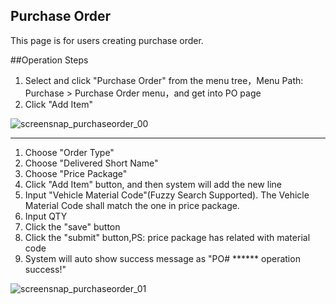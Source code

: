 ## Purchase Order

This page is for users creating purchase order.

##Operation Steps

1. Select and click "Purchase Order" from the menu tree，Menu Path: Purchase > Purchase Order menu，and get into PO page
2. Click "Add Item"

![screensnap_purchaseorder_00](https://github.com/grantpanda/gitbook_ArbeitBuch/raw/master/.gitbook/assets/screensnap_purchaseorder_00.jpg)

---

1. Choose "Order Type"
2. Choose "Delivered Short Name"
3. Choose "Price Package"
4. Click "Add Item" button, and then system will add the new line
5. Input "Vehicle Material Code"(Fuzzy Search Supported). The Vehicle Material Code shall match the one in price package.
6. Input QTY
7. Click the "save" button
8. Click the "submit" button,PS: price package has related with material code
9. System will auto show success message as "PO# ****** operation success!"

![screensnap_purchaseorder_01](https://github.com/grantpanda/gitbook_ArbeitBuch/raw/master/.gitbook/assets/screensnap_purchaseorder_01.jpg)